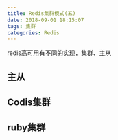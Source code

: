 ```yaml
---
title: Redis集群模式(五)
date: 2018-09-01 18:15:07
tags: 集群
categories: Redis
---
```

redis高可用有不同的实现，集群、主从

<!-- more -->
## 主从



## Codis集群 ##



## ruby集群 ##